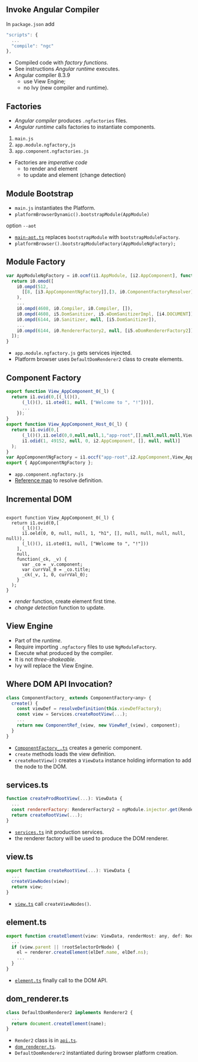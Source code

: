 ## Invoke Angular Compiler

 In `package.json` add

```javascript
"scripts": {
  ...
  "compile": "ngc"
},
```

- Compiled code with *factory functions*.
- See instructions *Angular runtime* executes.
- Angular compiler 8.3.9
  - use View Engine;
  - no Ivy (new compiler and runtime).


## Factories

- *Angular compiler* produces `.ngfactories` files.
- *Angular runtime* calls factories to instantiate components.
1. `main.js`
1. `app.module.ngfactory,js`
2. `app.component.ngfactories.js`

- Factories are *imperative code*
  - to render and element
  - to update and element (change detection)


## Module Bootstrap

- `main.js` instantiates the Platform.
- `platformBrowserDynamic().bootstrapModule(AppModule)`

option `--aot`

- [`main-aot.ts`](https://github.com/angular/angular.io/blob/281efb9ca0d278b36e2e7fa0850a807d7005e50b/public/docs/_examples/upgrade-phonecat-3-router/ts/app/main-aot.ts#L7) replaces `bootstrapModule` with `bootstrapModuleFactory`.
- `platformBrowser().bootstrapModuleFactory(AppModuleNgFactory);`


## Module Factory

```javascript
var AppModuleNgFactory = i0.ocmf(i1.AppModule, [i2.AppComponent], function(_l) {
  return i0.omod([
    i0.ompd(512,
      [[8, [i3.AppComponentNgFactory]],[3, i0.ComponentFactoryResolver],i0.NgModuleRef]
    ),
    ...
    i0.ompd(4608, i0.Compiler, i0.Compiler, []),
    i0.ompd(4608, i5.DomSanitizer, i5.ɵDomSanitizerImpl, [i4.DOCUMENT]),
    i0.ompd(6144, i0.Sanitizer, null, [i5.DomSanitizer]),
    ...
    i0.ompd(6144, i0.RendererFactory2, null, [i5.ɵDomRendererFactory2]),
  ]);
}
```

- `app.module.ngfactory.js` gets services injected.
- Platform browser uses `DefaultDomRenderer2` class to create elements.


## Component Factory

```javascript
export function View_AppComponent_0(_l) {
  return i1.ovid(0,[(_l()(),
      (_l()(), i1.oted(1, null, ["Welcome to ", "!"]))],
      ...
    });
}
export function View_AppComponent_Host_0(_l) {
  return i1.ovid(0,[
      (_l()(),i1.oeld(0,0,null,null,1,"app-root",[],null,null,null,View_AppComponent_0)),
      i1.odid(1, 49152, null, 0, i2.AppComponent, [], null, null)]
  );
}
var AppComponentNgFactory = i1.occf("app-root",i2.AppComponent,View_AppComponent_Host_0);
export { AppComponentNgFactory };
```

- `app.component.ngfactory.js`
- [Reference map](https://github.com/angular/angular/blob/1d429b216556911edc4b0675ece4cb9081967155/packages/platform-browser-dynamic/src/compiler_reflector.ts#L55) to resolve definition.


## Incremental DOM

<pre><code class="hljs" data-line-numbers="3-5,8-12" data-trim data-noescape>
export function View_AppComponent_0(_l) {
  return i1.ovid(0,[
      (_l()(),
      i1.oeld(0, 0, null, null, 1, "h1", [], null, null, null, null, null)),
      (_l()(), i1.oted(1, null, ["Welcome to ", "!"]))
    ],
    null,
    function(_ck, _v) {
      var _co = _v.component;
      var currVal_0 = _co.title;
      _ck(_v, 1, 0, currVal_0);
    }
  );
}
</code></pre>

- *render* function, create element first time.
- *change detection* function to update.


## View Engine

- Part of the *runtime*.
- Require importing `.ngfactory` files to use `NgModuleFactory`.
- Execute what produced by the compiler.
- It is not *three-shakeable*.
- Ivy will replace the View Engine.


## Where DOM API Invocation?

```javascript
class ComponentFactory_ extends ComponentFactory<any> {
  create() {
    const viewDef = resolveDefinition(this.viewDefFactory);
    const view = Services.createRootView(...);
    ...
    return new ComponentRef_(view, new ViewRef_(view), component);
  }
}
```

- [`ComponentFactory_.ts`](https://github.com/angular/angular/blob/1d429b216556911edc4b0675ece4cb9081967155/packages/core/src/view/refs.ts#L84) creates a generic component.
- `create` methods loads the view definition.
- `createRootView()` creates a `ViewData` instance holding information to add the node to the DOM. 


## services.ts

```javascript
function createProdRootView(...): ViewData {
  ...
  const rendererFactory: RendererFactory2 = ngModule.injector.get(RendererFactory2);
  return createRootView(...);
}
```

- [`services.ts`](https://github.com/angular/angular/blob/1d429b216556911edc4b0675ece4cb9081967155/packages/core/src/view/services.ts#L61) init production services.
- the renderer factory will be used to produce the DOM renderer.


## view.ts

```javascript
export function createRootView(...): ViewData {
  ...
  createViewNodes(view);
  return view;
}
```

- [`view.ts`](https://github.com/angular/angular/blob/1d429b216556911edc4b0675ece4cb9081967155/packages/core/src/view/view.ts#L207) call `createViewNodes()`.


## element.ts

```javascript
export function createElement(view: ViewData, renderHost: any, def: NodeDef): ElementData {
  ...
  if (view.parent || !rootSelectorOrNode) {
    el = renderer.createElement(elDef.name, elDef.ns);
    ...
  }
}
```

- [`element.ts`](https://github.com/angular/angular/blob/1d429b216556911edc4b0675ece4cb9081967155/packages/core/src/view/element.ts#L151) finally call to the DOM API.


## dom_renderer.ts

```javascript
class DefaultDomRenderer2 implements Renderer2 {
  ...
  return document.createElement(name);
}
```

- `Render2` class is in [`api.ts`](https://github.com/angular/angular/blob/1d429b216556911edc4b0675ece4cb9081967155/packages/core/src/render/api.ts#L108).
- [`dom_renderer.ts`](https://github.com/angular/angular/blob/1d429b216556911edc4b0675ece4cb9081967155/packages/platform-browser/src/dom/dom_renderer.ts#L115).
- `DefaultDomRenderer2` instantiated during browser platform creation.